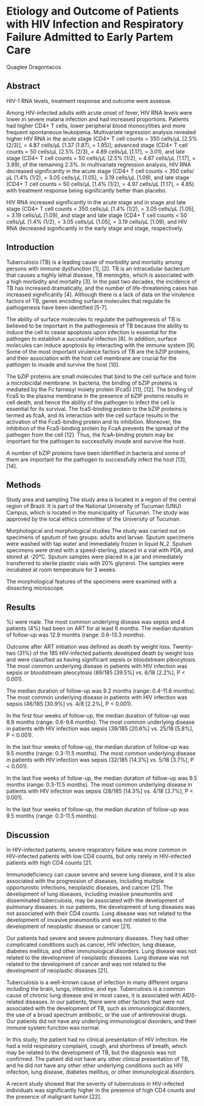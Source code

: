 # Etiology and Outcome of Patients with HIV Infection and Respiratory Failure Admitted to Early Partem Care
Quaglee Dragontacos


## Abstract

HIV-1 RNA levels, treatment response and outcome were assesse.

Among HIV-infected adults with acute onset of fever, HIV RNA levels were lower in severe malaria infection and had increased proportions. Patients had higher CD4+ T cells, lower peripheral blood monocytities and more frequent spontaneous leukopenia. Multivariate regression analysis revealed higher HIV RNA in the acute stage (CD4+ T cell counts = 350 cells/µL [2.5% (2/3)], = 4.87 cells/µL [1.37 (1.87), = 1.95)]; advanced stage (CD4+ T cell counts = 50 cells/µL [2.5% (2/3), = 4.89 cells/µL [1.17], = 3.01), and late stage (CD4+ T cell counts = 50 cells/µL [2.5% (1/2), = 4.67 cells/µL [1.17], = 3.99), of the remaining 2.3%. In multivariate regression analysis, HIV RNA decreased significantly in the acute stage (CD4+ T cell counts < 350 cells/µL [1.4% (1/2), = 3.05 cells/µL [1.05], = 3.19 cells/µL [1.09), and late stage (CD4+ T cell counts = 50 cells/µL [1.4% (1/2), = 4.97 cells/µL [1.17], = 4.85) with treatment response being significantly better than placebo.

HIV RNA increased significantly in the acute stage and in stage and late stage (CD4+ T cell counts < 350 cells/µL [1.4% (1/2), = 3.05 cells/µL [1.05], = 3.19 cells/µL [1.09), and stage and late stage (CD4+ T cell counts < 50 cells/µL [1.4% (1/2), = 3.05 cells/µL [1.05], = 3.19 cells/µL [1.09), and HIV RNA decreased significantly in the early stage and stage, respectively.


## Introduction
Tuberculosis (TB) is a leading cause of morbidity and mortality among persons with immune dysfunction [1], [2]. TB is an intracellular bacterium that causes a highly lethal disease, TB meningitis, which is associated with a high morbidity and mortality [3]. In the past two decades, the incidence of TB has increased dramatically, and the number of life-threatening cases has increased significantly [4]. Although there is a lack of data on the virulence factors of TB, genes encoding surface molecules that regulate its pathogenesis have been identified [5-7].

The ability of surface molecules to regulate the pathogenesis of TB is believed to be important in the pathogenesis of TB because the ability to induce the cell to cease apoptosis upon infection is essential for the pathogen to establish a successful infection [8]. In addition, surface molecules can induce apoptosis by interacting with the immune system [9]. Some of the most important virulence factors of TB are the bZIP proteins, and their association with the host cell membrane are crucial for the pathogen to invade and survive the host [10].

The bZIP proteins are small molecules that bind to the cell surface and form a microbicidal membrane. In bacteria, the binding of bZIP proteins is mediated by the Fc farnesyl moiety protein (FcaS) [11], [12]. The binding of FcaS to the plasma membrane in the presence of bZIP proteins results in cell death, and hence the ability of the pathogen to infect the cell is essential for its survival. The fcaS-binding protein to the bZIP proteins is termed as fcaA, and its interaction with the cell surface results in the activation of the FcaS-binding protein and its inhibition. Moreover, the inhibition of the FcaS-binding protein by FcaA prevents the spread of the pathogen from the cell [12]. Thus, the fcaA-binding protein may be important for the pathogen to successfully invade and survive the host.

A number of bZIP proteins have been identified in bacteria and some of them are important for the pathogen to successfully infect the host [13], [14].


## Methods
Study area and sampling
The study area is located in a region of the central region of Brazil. It is part of the National University of Tucuman (UNU) Campus, which is located in the municipality of Tucuman. The study was approved by the local ethics committee of the University of Tucuman.

Morphological and morphological studies
The study was carried out on specimens of sputum of two groups: adults and larvae. Sputum specimens were washed with tap water and immediately frozen in liquid N_2. Sputum specimens were dried with a speed-sterling, placed in a vial with PDA, and stored at -20°C. Sputum samples were placed in a jar and immediately transferred to sterile plastic vials with 20% glycerol. The samples were incubated at room temperature for 3 weeks.

The morphological features of the specimens were examined with a dissecting microscope.


## Results
%) were male. The most common underlying disease was sepsis and 4 patients (4%) had been on ART for at least 6 months. The median duration of follow-up was 12.9 months (range: 0.6-13.3 months).

Outcome after ART initiation was defined as death by weight loss. Twenty-two (31%) of the 185 HIV-infected patients developed death by weight loss and were classified as having significant sepsis or bloodstream pleocytosis. The most common underlying disease in patients with HIV infection was sepsis or bloodstream pleocytosis (89/185 [39.5%] vs. 6/18 [2.2%], P < 0.001).

The median duration of follow-up was 9.2 months (range: 0.4-11.6 months). The most common underlying disease in patients with HIV infection was sepsis (46/185 [30.9%] vs. 4/8 [2.2%], P < 0.001).

In the first four weeks of follow-up, the median duration of follow-up was 8.9 months (range: 0.6-9.6 months). The most common underlying disease in patients with HIV infection was sepsis (39/185 [20.6%] vs. 25/18 [5.8%], P < 0.001).

In the last four weeks of follow-up, the median duration of follow-up was 9.5 months (range: 0.3-11.5 months). The most common underlying disease in patients with HIV infection was sepsis (32/185 [14.3%] vs. 5/18 [3.7%], P < 0.001).

In the last five weeks of follow-up, the median duration of follow-up was 9.5 months (range: 0.3-11.5 months). The most common underlying disease in patients with HIV infection was sepsis (28/185 [14.3%] vs. 4/18 [3.7%], P < 0.001).

In the last four weeks of follow-up, the median duration of follow-up was 9.5 months (range: 0.3-11.5 months).


## Discussion
In HIV-infected patients, severe respiratory failure was more common in HIV-infected patients with low CD4 counts, but only rarely in HIV-infected patients with high CD4 counts [21.

Immunodeficiency can cause severe and severe lung disease, and it is also associated with the progression of diseases, including multiple opportunistic infections, neoplastic diseases, and cancer [21]. The development of lung diseases, including invasive pneumonitis and disseminated tuberculosis, may be associated with the development of pulmonary diseases. In our patients, the development of lung diseases was not associated with their CD4 counts. Lung disease was not related to the development of invasive pneumonitis and was not related to the development of neoplastic disease or cancer [21].

Our patients had severe and severe pulmonary diseases. They had other complicated conditions such as cancer, HIV infection, lung disease, diabetes mellitus, and other immunological disorders. Lung disease was not related to the development of neoplastic diseases. Lung disease was not related to the development of cancer and was not related to the development of neoplastic diseases [21].

Tuberculosis is a well-known cause of infection in many different organs including the brain, lungs, intestine, and eye. Tuberculosis is a common cause of chronic lung disease and in most cases, it is associated with AIDS-related diseases. In our patients, there were other factors that were not associated with the development of TB, such as immunological disorders, the use of a broad spectrum antibiotic, or the use of antiretroviral drugs. Our patients did not have any underlying immunological disorders, and their immune system function was normal.

In this study, the patient had no clinical presentation of HIV infection. He had a mild respiratory complaint, cough, and shortness of breath, which may be related to the development of TB, but the diagnosis was not confirmed. The patient did not have any other clinical presentation of TB, and he did not have any other other underlying conditions such as HIV infection, lung disease, diabetes mellitus, or other immunological disorders.

A recent study showed that the severity of tuberculosis in HIV-infected individuals was significantly higher in the presence of high CD4 counts and the presence of malignant tumor [22].
